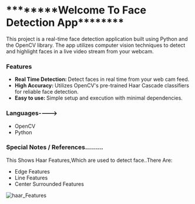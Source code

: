 <h1>********Welcome To Face Detection App********</h1>

This project is a real-time face detection application built using Python and the OpenCV library. The app utilizes computer vision techniques to detect and highlight faces in a live video stream from your webcam.

<h3>Features</h3>
<ul><li><b>Real Time Detection: </b> Detect faces in real time from your web cam feed.</li>
<li><b>High Accuracy: </b> Utilizes OpenCV's pre-trained Haar Cascade classifiers for reliable face detection.</li>
<li><b>Easy to use: </b> Simple setup and execution with minimal dependencies.</li>

</ul>

<h3>Languages----></h3>
<ul>
  <li>OpenCV</li>
  <li>Python</li>
</ul>

<h3>Special Notes / References.........</h3>
<p>This Shows Haar Features,Which are used to detect face..There Are:</p>
<ul>
  <li>Edge Features</li>
  <li>Line Features</li>
  <li>Center Surrounded Features </li>
  
</ul>

![haar_Features](https://github.com/rishininawodi/Face-Detection-Web-App/assets/123630889/a3ecb8a1-93df-4797-a61d-728a65ac4a46)

